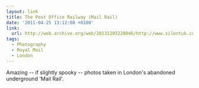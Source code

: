 ```yaml
---
layout: link
title: The Post Office Railway (Mail Rail)
date: '2011-04-25 13:12:00 +0100'
link:
  url: http://web.archive.org/web/20131203220846/http://www.silentuk.com/?p=2792
tags:
  - Photography
  - Royal Mail
  - London
---
```

Amazing -- if slightly spooky -- photos taken in London's abandoned underground 'Mail Rail'.
